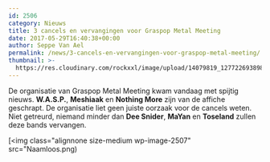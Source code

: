 ```yaml
---
id: 2506
category: Nieuws
title: 3 cancels en vervangingen voor Graspop Metal Meeting
date: 2017-05-29T16:40:38+00:00
author: Seppe Van Ael
permalink: /news/3-cancels-en-vervangingen-voor-graspop-metal-meeting/
thumbnail: >-
  https://res.cloudinary.com/rockxxl/image/upload/14079819_1277226938984128_7865485276749970898_n.png
---
```

De organisatie van Graspop Metal Meeting kwam vandaag met spijtig nieuws. **W.A.S.P.**, **Meshiaak** en **Nothing More** zijn van de affiche geschrapt. De organisatie liet geen juiste oorzaak voor de cancels weten. Niet getreurd, niemand minder dan **Dee Snider**, **MaYan** en **Toseland** zullen deze bands vervangen.

[<img class="alignnone size-medium wp-image-2507" src="Naamloos.png)


